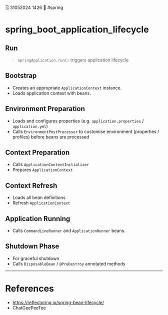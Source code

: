 🗓️ 31052024 1426
📎 #spring

# spring_boot_application_lifecycle

## Run

> `SpringApplication.run()` triggers application lifecycle

## Bootstrap

- Creates an appropriate `ApplicationContext` instance.
- Loads application context with beans.

## Environment Preparation

- Loads and configures properties (e.g. `application.properties` / `application.yml`)
- Calls `EnvironmentPostProcessor` to customise environment (properties / profiles) before beans are processed

## Context Preparation

- Calls `ApplicationContextInitializer`
- Prepares `ApplicationContext`

## Context Refresh

- Loads all bean definitions
- Refresh `ApplicationContext`

## Application Running

- Calls `CommandLineRunner` and `ApplicationRunner` beans.

## Shutdown Phase

- For graceful shutdown
- Calls `DisposableBean` / `@PreDestroy` annotated methods

---

# References

- https://reflectoring.io/spring-bean-lifecycle/
- ChatGeePeeTee
